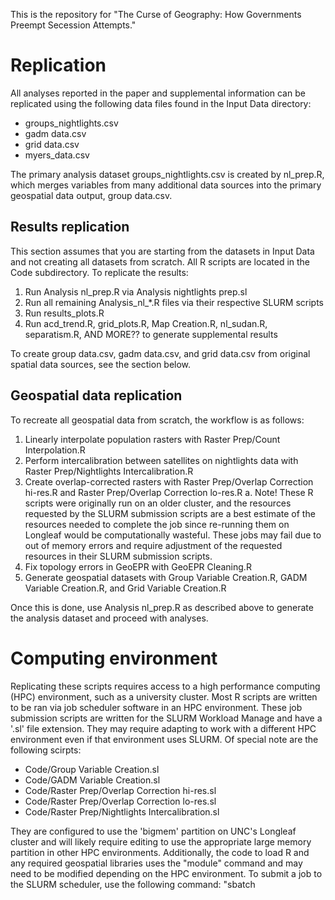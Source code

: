 This is the repository for "The Curse of Geography: How Governments Preempt Secession Attempts."

# Replication

All analyses reported in the paper and supplemental information can be replicated using the following data files found in the Input Data directory:
- groups_nightlights.csv
- gadm data.csv
- grid data.csv
- myers_data.csv

The primary analysis dataset groups_nightlights.csv is created by nl_prep.R, which merges variables from many additional data sources into the primary geospatial data output, group data.csv.

## Results replication

This section assumes that you are starting from the datasets in Input Data and not creating all datasets from scratch. All R scripts are located in the Code subdirectory. To replicate the results:

1. Run Analysis nl_prep.R via Analysis nightlights prep.sl
2. Run all remaining Analysis_nl_*.R files via their respective SLURM scripts
3. Run results_plots.R
4. Run acd_trend.R, grid_plots.R, Map Creation.R, nl_sudan.R, separatism.R, AND MORE?? to generate supplemental results

To create group data.csv, gadm data.csv, and grid data.csv from original spatial data sources, see the section below.

## Geospatial data replication

To recreate all geospatial data from scratch, the workflow is as follows:

1. Linearly interpolate population rasters with Raster Prep/Count Interpolation.R
2. Perform intercalibration between satellites on nightlights data with Raster Prep/Nightlights Intercalibration.R
3. Create overlap-corrected rasters with Raster Prep/Overlap Correction hi-res.R and Raster Prep/Overlap Correction lo-res.R
  a. Note! These R scripts were originally run on an older cluster, and the resources requested by the SLURM submission scripts are a best estimate of the resources needed to complete the job since re-running them on Longleaf would be computationally wasteful. These jobs may fail due to out of memory errors and require adjustment of the requested resources in their SLURM submission scripts.
4. Fix topology errors in GeoEPR with GeoEPR Cleaning.R
5. Generate geospatial datasets with Group Variable Creation.R, GADM Variable Creation.R, and Grid Variable Creation.R

Once this is done, use Analysis nl_prep.R as described above to generate the analysis dataset and proceed with analyses.

# Computing environment

Replicating these scripts requires access to a high performance computing (HPC) environment, such as a university cluster. Most R scripts are written to be ran via job scheduler software in an HPC environment. These job submission scripts are written for the SLURM Workload Manage and have a '.sl' file extension. They may require adapting to work with a different HPC environment even if that environment uses SLURM. Of special note are the following scirpts:

- Code/Group Variable Creation.sl
- Code/GADM Variable Creation.sl
- Code/Raster Prep/Overlap Correction hi-res.sl
- Code/Raster Prep/Overlap Correction lo-res.sl
- Code/Raster Prep/Nightlights Intercalibration.sl

They are configured to use the 'bigmem' partition on UNC's Longleaf cluster and will likely require editing to use the appropriate large memory partition in other HPC environments. Additionally, the code to load R and any required geospatial libraries uses the "module" command and may need to be modified depending on the HPC environment. To submit a job to the SLURM scheduler, use the following command: "sbatch <script>.sl".

The majority of results in this are the product of Markov chain Monte Carlo estimation of Bayesian models. As such, even with attempts at exact reproducibility via the setting of random number generator seeds, it is possible that results will fail to replicate exactly. This can be the results of operating system differences and differences in external library as well as R package versions.

All analyses were carried out using R 3.5.0 AND MORE HERE

# Analysis scripts

The following R scripts can be run in a standard desktop computing environemnt and thus do not have corresponding SLURM scripts:

- Code/acd_trend.R
- Code/grid_plots.R
- Code/Map Creation.R
- Code/nl_sudan.R
- Code/results_plots.R
- Code/separatism.R

The following R scripts are auxiliary files called from other scripts and should not be run directly:

- Code/cshapes Recode.R
- Code/sfFunctions.R
- Code/Raster Prep/lintemp.R

All other R scripts should be run via their respective SLURM submission scripts.

# Datasets

The following datasets are needed to fully replicate the data creation and analyses:

- cshapes 0.6
- GeoEPR 2014
- GPW v3
- GPW v4
- NOAA DMSP OLS v4
- PRIO PETRODATA VERSIONXXX
- GADM 3.4
- UCDP/PRIO Armed Conflict Data 18.1
- UCDP/PRIO Dyadic Data 18.1
- EPR 2014
- ACD2EPR 2018
- FORGE 1.0
- Strategies of Resistance Data Project 2019
- de Jaun and Pierskalla 2015 replication data
